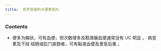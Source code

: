 ```yaml
---
title:  克罗恩病的大便表现为
--- 
```


### Contents
- 便多为糊状，可有血便，但次数增多及黠液腺血便通常没有 UC 明显 。 病变累及下段 结肠或肛门直肠者，可有黏液血便及里急后重 。
